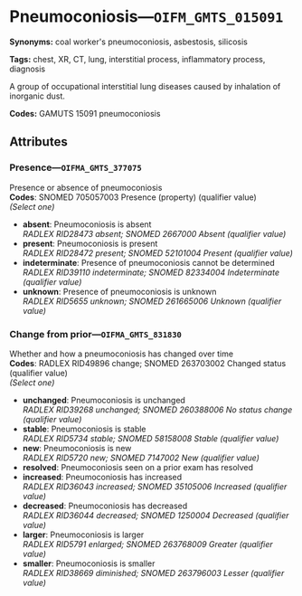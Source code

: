 # Pneumoconiosis—`OIFM_GMTS_015091`

**Synonyms:** coal worker's pneumoconiosis, asbestosis, silicosis

**Tags:** chest, XR, CT, lung, interstitial process, inflammatory process, diagnosis

A group of occupational interstitial lung diseases caused by inhalation of inorganic dust.

**Codes:** GAMUTS 15091 pneumoconiosis

## Attributes

### Presence—`OIFMA_GMTS_377075`

Presence or absence of pneumoconiosis  
**Codes**: SNOMED 705057003 Presence (property) (qualifier value)  
*(Select one)*

- **absent**: Pneumoconiosis is absent  
_RADLEX RID28473 absent; SNOMED 2667000 Absent (qualifier value)_
- **present**: Pneumoconiosis is present  
_RADLEX RID28472 present; SNOMED 52101004 Present (qualifier value)_
- **indeterminate**: Presence of pneumoconiosis cannot be determined  
_RADLEX RID39110 indeterminate; SNOMED 82334004 Indeterminate (qualifier value)_
- **unknown**: Presence of pneumoconiosis is unknown  
_RADLEX RID5655 unknown; SNOMED 261665006 Unknown (qualifier value)_

### Change from prior—`OIFMA_GMTS_831830`

Whether and how a pneumoconiosis has changed over time  
**Codes**: RADLEX RID49896 change; SNOMED 263703002 Changed status (qualifier value)  
*(Select one)*

- **unchanged**: Pneumoconiosis is unchanged  
_RADLEX RID39268 unchanged; SNOMED 260388006 No status change (qualifier value)_
- **stable**: Pneumoconiosis is stable  
_RADLEX RID5734 stable; SNOMED 58158008 Stable (qualifier value)_
- **new**: Pneumoconiosis is new  
_RADLEX RID5720 new; SNOMED 7147002 New (qualifier value)_
- **resolved**: Pneumoconiosis seen on a prior exam has resolved  
- **increased**: Pneumoconiosis has increased  
_RADLEX RID36043 increased; SNOMED 35105006 Increased (qualifier value)_
- **decreased**: Pneumoconiosis has decreased  
_RADLEX RID36044 decreased; SNOMED 1250004 Decreased (qualifier value)_
- **larger**: Pneumoconiosis is larger  
_RADLEX RID5791 enlarged; SNOMED 263768009 Greater (qualifier value)_
- **smaller**: Pneumoconiosis is smaller  
_RADLEX RID38669 diminished; SNOMED 263796003 Lesser (qualifier value)_